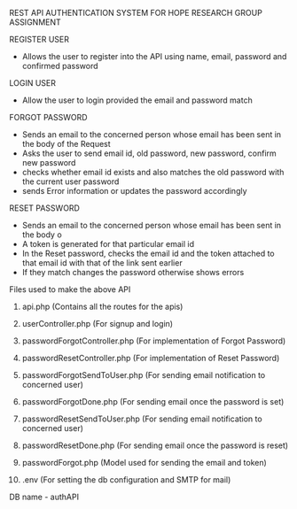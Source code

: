 REST API AUTHENTICATION SYSTEM FOR HOPE RESEARCH GROUP ASSIGNMENT

REGISTER USER 

- Allows the user to register into the API using name, email, password and confirmed password

LOGIN USER 

- Allow the user to login provided the email and password match 

FORGOT PASSWORD 

- Sends an email to the concerned person whose email has been sent in the body of the Request
- Asks the user to send email id, old password, new password, confirm new password 
- checks whether email id exists and also matches the old password with the current user password 
- sends Error information or updates the password accordingly

RESET PASSWORD

- Sends an email to the concerned person whose email has been sent in the body o
- A token is generated for that particular email id 
- In the Reset password, checks the email id and the token attached to that email id with that 
of the link sent earlier 
- If they match changes the password otherwise shows errors 

Files used to make the above API 

1. api.php (Contains all the routes for the apis)
2. userController.php (For signup and login)
3. passwordForgotController.php (For implementation of Forgot Password)
4. passwordResetController.php (For implementation of Reset Password)

5. passwordForgotSendToUser.php (For sending email notification to concerned user)
6. passwordForgotDone.php (For sending email once the password is set)

7. passwordResetSendToUser.php (For sending email notification to concerned user)
8. passwordResetDone.php (For sending email once the password is reset)

9. passwordForgot.php (Model used for sending the email and token)
10. .env (For setting the db configuration and SMTP for mail)

DB name - authAPI




